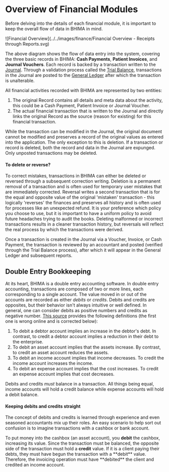 # Overview of Financial Modules

Before delving into the details of each financial module, it is important to keep the overall flow of data in BHIMA in mind.

![Financial Overview](../../images/finance/Financial Overview - Receipts through Reports.svg)

The above diagram shows the flow of data entry into the system, covering the three basic records in BHIMA: **Cash Payments**, **Patient Invoices**, and **Journal Vouchers**.  Each record is backed by a transaction written to the [Journal](./ledgers/journal-module.md).  Through a validation process called the [Trial Balance](./ledger/trial-balance.md), transactions in the Journal are posted to the [General Ledger](./ledgers/general-ledger.md) after which the transaction is unalterable.

All financial activities recorded with BHIMA are represented by two entities:

1. The original Record contains all details and meta data about the activity, this could be a Cash Payment, Patient Invoice or Journal Voucher.
2. The actual financial transaction that is written to the Journal and directly links the original Record as the source \(reason for existing\) for this financial transaction.

While the transaction can be modified in the Journal, the original document cannot be modified and preserves a record of the original values as entered into the application.  The only exception to this is deletion.  If a transaction or record is deleted, both the record and data in the Journal are expunged.  Only unposted transactions may be deleted.

<div class="bs-callout bs-callout-success">
<h4>To delete or reverse?</h4>
To correct mistakes, transactions in BHIMA can either be deleted or reversed through a subsequent correction writing.  Deletion is a permanent removal of a transaction and is often used for temporary user mistakes that are immediately corrected. Reversal writes a second transaction that is for the equal and opposite value of the original 'mistaken' transaction - this logically 'reverses' the finances and preserves all history and is often used for processes like an unexpected refund. It is your preference which policy you choose to use, but it is important to have a uniform policy to avoid future headaches trying to audit the books.  Deleting malformed or incorrect transactions results in a cleaner transaction history, but reversals will reflect the real process by which the transactions were derived.
</div>

Once a transaction is created in the Journal via a Voucher, Invoice, or Cash Payment, the transaction is reviewed by an accountant and posted \(verified through the Trial Balance process\), after which it will appear in the General Ledger and subsequent reports.

## Double Entry Bookkeeping

At its heart, BHIMA is a double entry accounting software.  In double entry accounting, transactions are composed of two or more lines, each corresponding to a single account.  The value moved in or out of the accounts are recorded as either _debits_ or _credits_.  Debits and credits are opposites, but their behavior isn't always intuitive or well defined.  In general, one can consider debits as positive numbers and credits as negative number.  [This source](https://debitoor.com/dictionary/debit) provides the following definitions \(the first one is wrong online and is corrected below\):

1. To debit a debtor account implies an increase in the debtor's debt.  In contrast, to credit a debtor account implies a reduction in their debt to the enterprise.
2. To debit an asset account implies that the assets increase.  By contrast, to credit an asset account reduces the assets.
3. To debit an income account implies that income decreases.  To credit the income account increases the income.
4. To debit an expense account implies that the cost increases.  To credit an expense account implies that cost decreases.

Debits and credits _must_ balance in a transaction. All things being equal, income accounts will hold a credit balance while expense accounts will hold a debit balance.

<div class="bs-callout bs-callout-info">
<h4>Keeping debits and credits straight</h4>
<p>
The concept of debits and credits is learned through experience and even seasoned accountants mix up their roles.  An easy scenario to help sort out confusion is to imagine transactions with a cashbox or bank account.
</p>
<p>
To put money into the cashbox (an asset account), you <b>debit</b> the cashbox, increasing its value.  Since the transaction must be balanced, the opposite side of the transaction must hold a <b>credit</b> value.  If it is a client paying their debts, they must have begun the transaction with a **debit** value.  Therefore, the invoicing operation must have **debited** the client and credited an income account.
</p>
</div>
